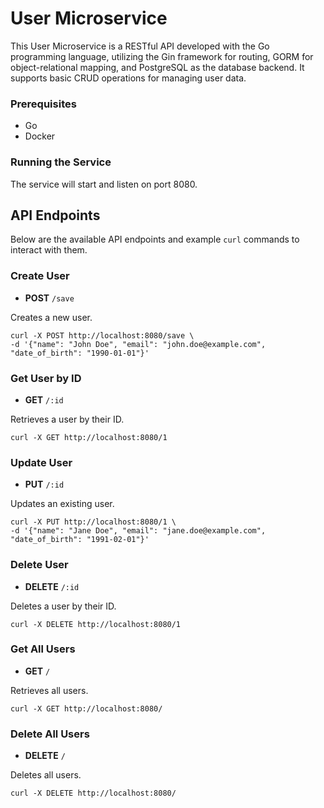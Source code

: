 # User Microservice

This User Microservice is a RESTful API developed with the Go programming language, utilizing the Gin framework for routing, GORM for object-relational mapping, and PostgreSQL as the database backend. It supports basic CRUD operations for managing user data.

### Prerequisites

- Go
- Docker

### Running the Service

The service will start and listen on port 8080.

## API Endpoints

Below are the available API endpoints and example `curl` commands to interact with them.

### Create User

- **POST** `/save`

Creates a new user.


```shell
curl -X POST http://localhost:8080/save \
-d '{"name": "John Doe", "email": "john.doe@example.com", "date_of_birth": "1990-01-01"}'
```

### Get User by ID

- **GET** `/:id`

Retrieves a user by their ID.


```shell
curl -X GET http://localhost:8080/1
```

### Update User

- **PUT** `/:id`

Updates an existing user.


```shell
curl -X PUT http://localhost:8080/1 \
-d '{"name": "Jane Doe", "email": "jane.doe@example.com", "date_of_birth": "1991-02-01"}'
```

### Delete User

- **DELETE** `/:id`

Deletes a user by their ID.


```shell
curl -X DELETE http://localhost:8080/1
```

### Get All Users

- **GET** `/`

Retrieves all users.


```shell
curl -X GET http://localhost:8080/
```

### Delete All Users

- **DELETE** `/`

Deletes all users.


```shell
curl -X DELETE http://localhost:8080/
```
